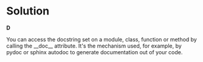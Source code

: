 # Solution

**D**

You can access the docstring set on a module, class, function or method by calling the \_\_doc\_\_ attribute. It's the mechanism used, for example,
by pydoc or sphinx autodoc to generate documentation out of your code.
